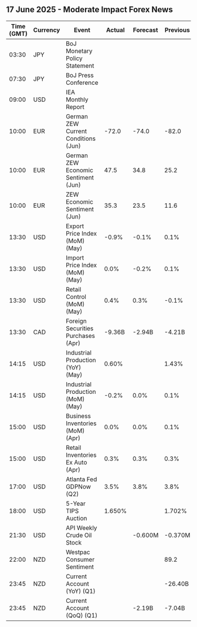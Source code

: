 ## 17 June 2025 - Moderate Impact Forex News

| Time (GMT) | Currency | Event | Actual | Forecast | Previous |
|------|----------|-------|--------|----------|----------|
| 03:30 | JPY | BoJ Monetary Policy Statement |  |  |  |
| 07:30 | JPY | BoJ Press Conference |  |  |  |
| 09:00 | USD | IEA Monthly Report |  |  |  |
| 10:00 | EUR | German ZEW Current Conditions (Jun) | -72.0 | -74.0 | -82.0 |
| 10:00 | EUR | German ZEW Economic Sentiment (Jun) | 47.5 | 34.8 | 25.2 |
| 10:00 | EUR | ZEW Economic Sentiment (Jun) | 35.3 | 23.5 | 11.6 |
| 13:30 | USD | Export Price Index (MoM) (May) | -0.9% | -0.1% | 0.1% |
| 13:30 | USD | Import Price Index (MoM) (May) | 0.0% | -0.2% | 0.1% |
| 13:30 | USD | Retail Control (MoM) (May) | 0.4% | 0.3% | -0.1% |
| 13:30 | CAD | Foreign Securities Purchases (Apr) | -9.36B | -2.94B | -4.21B |
| 14:15 | USD | Industrial Production (YoY) (May) | 0.60% |  | 1.43% |
| 14:15 | USD | Industrial Production (MoM) (May) | -0.2% | 0.0% | 0.1% |
| 15:00 | USD | Business Inventories (MoM) (Apr) | 0.0% | 0.0% | 0.1% |
| 15:00 | USD | Retail Inventories Ex Auto (Apr) | 0.3% | 0.3% | 0.3% |
| 17:00 | USD | Atlanta Fed GDPNow (Q2) | 3.5% | 3.8% | 3.8% |
| 18:00 | USD | 5-Year TIPS Auction | 1.650% |  | 1.702% |
| 21:30 | USD | API Weekly Crude Oil Stock |  | -0.600M | -0.370M |
| 22:00 | NZD | Westpac Consumer Sentiment |  |  | 89.2 |
| 23:45 | NZD | Current Account (YoY) (Q1) |  |  | -26.40B |
| 23:45 | NZD | Current Account (QoQ) (Q1) |  | -2.19B | -7.04B |
